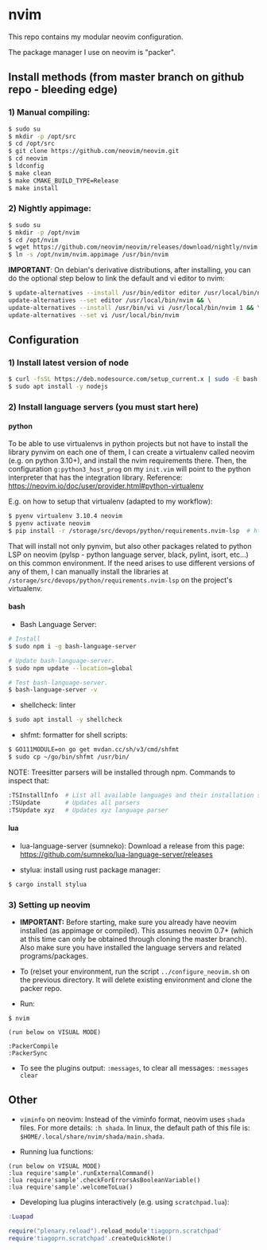 # nvim

This repo contains my modular neovim configuration.

The package manager I use on neovim is "packer".

## Install methods (from master branch on github repo - bleeding edge)

### 1) Manual compiling:

```bash
$ sudo su
$ mkdir -p /opt/src
$ cd /opt/src
$ git clone https://github.com/neovim/neovim.git
$ cd neovim
$ ldconfig
$ make clean
$ make CMAKE_BUILD_TYPE=Release
$ make install
```

### 2) Nightly appimage:

```bash
$ sudo su
$ mkdir -p /opt/nvim
$ cd /opt/nvim
$ wget https://github.com/neovim/neovim/releases/download/nightly/nvim.appimage
$ ln -s /opt/nvim/nvim.appimage /usr/bin/nvim
```

**IMPORTANT**: On debian's derivative distributions, after installing, you can do the optional step below to link the default and vi editor to nvim:

```bash
$ update-alternatives --install /usr/bin/editor editor /usr/local/bin/nvim 1 && \
update-alternatives --set editor /usr/local/bin/nvim && \
update-alternatives --install /usr/bin/vi vi /usr/local/bin/nvim 1 && \
update-alternatives --set vi /usr/local/bin/nvim
```

## Configuration

### 1) Install latest version of node

```bash
$ curl -fsSL https://deb.nodesource.com/setup_current.x | sudo -E bash -
$ sudo apt install -y nodejs
```

### 2) Install language servers (you must start here)

#### python

To be able to use virtualenvs in python projects but not have to install the library pynvim on each one of them, I can create a virtualenv called neovim (e.g. on python 3.10+), and install the nvim requirements there. Then, the configuration `g:python3_host_prog` on my `init.vim` will point to the python interpreter that has the integration library. Reference: <https://neovim.io/doc/user/provider.html#python-virtualenv>

E.g. on how to setup that virtualenv (adapted to my workflow):

```bash
$ pyenv virtualenv 3.10.4 neovim
$ pyenv activate neovim
$ pip install -r /storage/src/devops/python/requirements.nvim-lsp  # https://github.com/tiagoprn/devops/blob/master/python/requirements.nvim-lsp
```

That will install not only pynvim, but also other packages related to python LSP on neovim (pylsp - python language server, black, pylint, isort, etc...) on this common environment. If the need arises to use different versions of any of them, I can manually install the libraries at `/storage/src/devops/python/requirements.nvim-lsp` on the project's virtualenv.

#### bash

- Bash Language Server:
```bash
# Install
$ sudo npm i -g bash-language-server

# Update bash-language-server.
$ sudo npm update --location=global

# Test bash-language-server.
$ bash-language-server -v
```

- shellcheck: linter
```bash
$ sudo apt install -y shellcheck
```

- shfmt: formatter for shell scripts:
```bash
$ GO111MODULE=on go get mvdan.cc/sh/v3/cmd/shfmt
$ sudo cp ~/go/bin/shfmt /usr/bin/
```

NOTE: Treesitter parsers will be installed through npm. Commands to inspect that:
```bash
:TSInstallInfo  # List all available languages and their installation status
:TSUpdate       # Updates all parsers
:TSUpdate xyz   # Updates xyz language parser
```

#### lua

- lua-language-server (sumneko): Download a release from this page: <https://github.com/sumneko/lua-language-server/releases>

- stylua: install using rust package manager:
```bash
$ cargo install stylua
```

### 3) Setting up neovim

- **IMPORTANT:** Before starting, make sure you already have neovim installed (as appimage or compiled). This assumes neovim 0.7+ (which at this time can only be obtained through cloning the master branch). Also make sure you have installed the language servers and related programs/packages.

- To (re)set your environment, run the script `../configure_neovim.sh` on the previous directory. It will delete existing environment and clone the packer repo.

- Run:
```
$ nvim

(run below on VISUAL MODE)

:PackerCompile
:PackerSync
```

- To see the plugins output: `:messages`, to clear all messages: `:messages clear`


## Other

- `viminfo` on neovim: Instead of the viminfo format, neovim uses `shada` files. For more details: `:h shada`. In linux, the default path of this file is: `$HOME/.local/share/nvim/shada/main.shada`.

- Running lua functions:

``` vim
(run below on VISUAL MODE)
:lua require'sample'.runExternalCommand()
:lua require'sample'.checkForErrorsAsBooleanVariable()
:lua require'sample'.welcomeToLua()
```

- Developing lua plugins interactively (e.g. using `scratchpad.lua`):

``` lua
:Luapad

require("plenary.reload").reload_module'tiagoprn.scratchpad'
require'tiagoprn.scratchpad'.createQuickNote()
```

